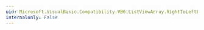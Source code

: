 ```yaml
---
uid: Microsoft.VisualBasic.Compatibility.VB6.ListViewArray.RightToLeftLayoutChanged
internalonly: False
---
```

